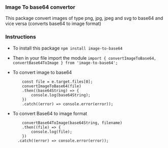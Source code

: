 ### Image To base64 convertor
This package convert images of type png, jpg, jpeg and svg to base64 and vice versa (converts base64 to image format)

### Instructions

- To install this package
    `npm install image-to-base64`

- Then in your file import the module
    `import { convertImageToBase64, convertBase64ToImage } from 'image-to-base64';`

- To convert image to base64
    ```   
        const file = e.target.files[0];
        convertImageToBase64(file)
        .then((base64String) => {
            console.log(base64String);  
        })
        .catch((error) => console.error(error));
    ```
- To convert Base64 to image format

    ```
        convertBase64ToImage(base64String, filename)
        .then((file) => {
            console.log(file);
        })
      .catch((error) => console.error(error));
    ```